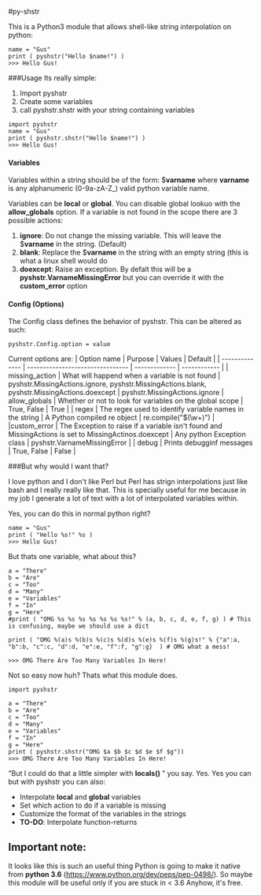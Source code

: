 #py-shstr

This is a Python3 module that allows shell-like string interpolation on python:

```python3
name = "Gus"
print ( pyshstr("Hello $name!") )
>>> Hello Gus!
```

###Usage
Its really simple:

 1. Import pyshstr
 2. Create some variables 
 3. call pyshstr.shstr with your string containing variables

```python3
import pyshstr
name = "Gus"
print ( pyshstr.shstr("Hello $name!") )
>>> Hello Gus!
```

#### Variables
Variables within a string should be of the form: $**varname** where **varname** is any alphanumeric (0-9a-zA-Z_) valid python variable name. 

Variables can be **local** or **global**. You can disable global lookuo with the **allow_globals** option.
If a variable is not found in the scope there are 3 possible actions:

 1. **ignore**: Do not change the missing variable. This will leave the $**varname** in the string. (Default)
 2. **blank**: Replace the $**varname** in the string with an empty string (this is what a linux shell would do
 3. **doexcept**: Raise an exception. By defalt this will be a **pyshstr.VarnameMissingError** but you can override it with the **custom_error** option

#### Config (Options)
The Config class defines the behavior of pyshstr. This can be altered as such:
```python3
pyshstr.Config.option = value
```

Current options are:
| Option name    |  Purpose                         | Values | Default | 
| -------------- | -------------------------------- | ------------- | ------------ |
| missing_action | What will happend when a variable is not found | pyshstr.MissingActions.ignore, pyshstr.MissingActions.blank, pyshstr.MissingActions.doexcept | pyshstr.MissingActions.ignore
| allow_globals  | Whether or not to look for variables on the global scope  | True, False | True |
| regex | The regex used to identify variable names in the string | A Python compiled re object | re.compile("\$(\w+)") | 
|custom_error | The Exception to raise if a variable isn't found and MissingActions is set to MissingActinos.doexcept | Any python Exception class | pyshstr.VarnameMissingError |
| debug | Prints debugginf messages | True, False | False |



###But why would I want that?

I love python and I don't like Perl but Perl has strign interpolations just like bash and I really really like  that. This is specially useful for me because in my job I generate a lot of text with a lot of interpolated variables within. 

Yes, you can do this in normal python right?

```python3
name = "Gus"
print ( "Hello %s!" %s )
>>> Hello Gus!
```

But thats one variable, what about this?

```python3
a = "There"
b = "Are"
c = "Too"
d = "Many"
e = "Variables"
f = "In"
g = "Here"
#print ( "OMG %s %s %s %s %s %s %s!" % (a, b, c, d, e, f, g) ) # This is confusing, maybe we should use a dict

print ( "OMG %(a)s %(b)s %(c)s %(d)s %(e)s %(f)s %(g)s!" % {"a":a, "b":b, "c":c, "d":d, "e":e, "f":f, "g":g}  ) # OMG what a mess!

>>> OMG There Are Too Many Variables In Here!

```
Not so easy now huh? Thats what this module does. 

```python3
import pyshstr

a = "There"
b = "Are"
c = "Too"
d = "Many"
e = "Variables"
f = "In"
g = "Here"
print ( pyshstr.shstr("OMG $a $b $c $d $e $f $g"))
>>> OMG There Are Too Many Variables In Here!

```

"But I could do that a little simpler with **locals()** " you say. 
Yes. Yes you can but with pyshstr you can also:

 - Interpolate **local** and **global** variables
 - Set which action to do if a variable is missing
 - Customize the format of the variables in the strings
 - **TO-DO**: Interpolate function-returns

## Important note:

It looks like this is such an useful thing Python is going to make it native from **python 3.6** (https://www.python.org/dev/peps/pep-0498/). So maybe this module will be useful only if you are stuck in < 3.6 
Anyhow, it's free. 

